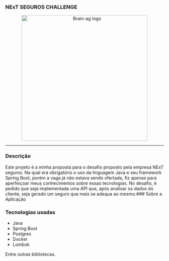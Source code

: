 ### NExT SEGUROS CHALLENGE

<p align="center">
  <a href="http://nestjs.com/" target="blank"><img src="https://raichu-uploads.s3.amazonaws.com/logo_next-seguro-viagem_sNqhOH.png" width="400" alt="Brain-ag logo" /></a>
</p>

---

### Descrição

Este projeto é a minha proposta para o desafio proposto pela empresa NExT seguros. Na qual era obrigatório o uso da linguagem Java e seu framework Spring Boot, porém a vaga já não estava sendo ofertada, fiz apenas para aperfeiçoar meus conhecimentos sobre essas tecnologias. No desafio, é pedido que seja implementada uma API que, após analisar os dados do cliente, seja gerado um seguro que mais se adequa ao mesmo.### Sobre a Aplicação

### Tecnologias usadas

- Java
- Spring Boot
- Postgres
- Docker
- Lombok

Entre outras bibliotecas.
